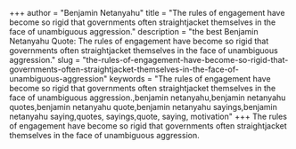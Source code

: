 +++
author = "Benjamin Netanyahu"
title = "The rules of engagement have become so rigid that governments often straightjacket themselves in the face of unambiguous aggression."
description = "the best Benjamin Netanyahu Quote: The rules of engagement have become so rigid that governments often straightjacket themselves in the face of unambiguous aggression."
slug = "the-rules-of-engagement-have-become-so-rigid-that-governments-often-straightjacket-themselves-in-the-face-of-unambiguous-aggression"
keywords = "The rules of engagement have become so rigid that governments often straightjacket themselves in the face of unambiguous aggression.,benjamin netanyahu,benjamin netanyahu quotes,benjamin netanyahu quote,benjamin netanyahu sayings,benjamin netanyahu saying,quotes, sayings,quote, saying, motivation"
+++
The rules of engagement have become so rigid that governments often straightjacket themselves in the face of unambiguous aggression.
